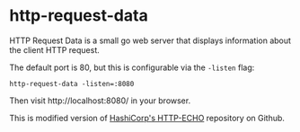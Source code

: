 http-request-data
=========================
HTTP Request Data is a small go web server that displays information about the client HTTP request.

The default port is 80, but this is configurable via the `-listen` flag:

```
http-request-data -listen=:8080
```

Then visit http://localhost:8080/ in your browser.

This is modified version of [HashiCorp's HTTP-ECHO](https://github.com/hashicorp/http-echo) repository on Github.
